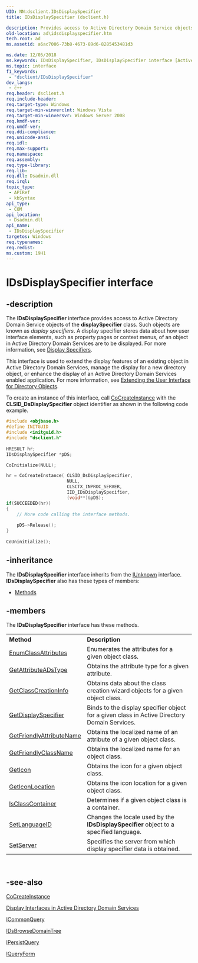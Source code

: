 ```yaml
---
UID: NN:dsclient.IDsDisplaySpecifier
title: IDsDisplaySpecifier (dsclient.h)

description: Provides access to Active Directory Domain Service objects of the displaySpecifier class.
old-location: ad\idsdisplayspecifier.htm
tech.root: ad
ms.assetid: a6ac7006-73b8-4673-89d6-8285453481d3

ms.date: 12/05/2018
ms.keywords: IDsDisplaySpecifier, IDsDisplaySpecifier interface [Active Directory], IDsDisplaySpecifier interface [Active Directory],described, _glines_idsdisplayspecifier, ad.idsdisplayspecifier, dsclient/IDsDisplaySpecifier
ms.topic: interface
f1_keywords: 
 - "dsclient/IDsDisplaySpecifier"
dev_langs:
 - c++
req.header: dsclient.h
req.include-header: 
req.target-type: Windows
req.target-min-winverclnt: Windows Vista
req.target-min-winversvr: Windows Server 2008
req.kmdf-ver: 
req.umdf-ver: 
req.ddi-compliance: 
req.unicode-ansi: 
req.idl: 
req.max-support: 
req.namespace: 
req.assembly: 
req.type-library: 
req.lib: 
req.dll: Dsadmin.dll
req.irql: 
topic_type:
 - APIRef
 - kbSyntax
api_type:
 - COM
api_location:
 - Dsadmin.dll
api_name:
 - IDsDisplaySpecifier
targetos: Windows
req.typenames: 
req.redist: 
ms.custom: 19H1
---
```


# IDsDisplaySpecifier interface


## -description


The <b>IDsDisplaySpecifier</b> interface provides access to Active Directory Domain Service objects of the <b>displaySpecifier</b> class. Such objects are known as <i>display specifiers</i>. A display specifier stores data about how user interface elements, such as property pages or context menus, of an object in Active Directory Domain Services are to be displayed. For more information, see 
<a href="https://docs.microsoft.com/windows/desktop/AD/display-specifiers">Display Specifiers</a>.

This interface is used to extend the display features of an existing object in Active Directory Domain Services, manage the display for a new directory object, or enhance the display of an Active Directory Domain Services enabled application. For more information, see 
<a href="https://docs.microsoft.com/windows/desktop/AD/extending-the-user-interface-for-directory-objects">Extending the User Interface for Directory Objects</a>.

To create an instance of this interface,  call <a href="https://docs.microsoft.com/windows/desktop/api/combaseapi/nf-combaseapi-cocreateinstance">CoCreateInstance</a> with the <b>CLSID_DsDisplaySpecifier</b> object identifier as shown in the following code  example.

```cpp
#include <objbase.h>
#define INITGUID
#include <initguid.h>
#include "dsclient.h"
 
HRESULT hr;
IDsDisplaySpecifier *pDS;

CoInitialize(NULL);

hr = CoCreateInstance( CLSID_DsDisplaySpecifier,
                       NULL,
                       CLSCTX_INPROC_SERVER,
                       IID_IDsDisplaySpecifier,
                       (void**)&pDS);
if(SUCCEEDED(hr))
{
    // More code calling the interface methods.
    
    pDS->Release();
}
 
CoUninitialize();
```



## -inheritance

The <b xmlns:loc="http://microsoft.com/wdcml/l10n">IDsDisplaySpecifier</b> interface inherits from the <a href="https://docs.microsoft.com/windows/desktop/api/unknwn/nn-unknwn-iunknown">IUnknown</a> interface. <b>IDsDisplaySpecifier</b> also has these types of members:
<ul>
<li><a href="https://docs.microsoft.com/">Methods</a></li>
</ul>

## -members

The <b>IDsDisplaySpecifier</b> interface has these methods.
<table class="members" id="memberListMethods">
<tr>
<th align="left" width="37%">Method</th>
<th align="left" width="63%">Description</th>
</tr>
<tr data="declared;">
<td align="left" width="37%">
<a href="https://docs.microsoft.com/windows/desktop/api/dsclient/nf-dsclient-idsdisplayspecifier-enumclassattributes">EnumClassAttributes</a>
</td>
<td align="left" width="63%">
Enumerates the attributes for a given object class.

</td>
</tr>
<tr data="declared;">
<td align="left" width="37%">
<a href="https://docs.microsoft.com/windows/desktop/api/dsclient/nf-dsclient-idsdisplayspecifier-getattributeadstype">GetAttributeADsType</a>
</td>
<td align="left" width="63%">
Obtains the attribute type for a given attribute.

</td>
</tr>
<tr data="declared;">
<td align="left" width="37%">
<a href="https://docs.microsoft.com/windows/desktop/api/dsclient/nf-dsclient-idsdisplayspecifier-getclasscreationinfo">GetClassCreationInfo</a>
</td>
<td align="left" width="63%">
Obtains data about the class creation wizard objects for a given object class.

</td>
</tr>
<tr data="declared;">
<td align="left" width="37%">
<a href="https://docs.microsoft.com/windows/desktop/api/dsclient/nf-dsclient-idsdisplayspecifier-getdisplayspecifier">GetDisplaySpecifier</a>
</td>
<td align="left" width="63%">
Binds to the display specifier object for a given class in Active Directory Domain Services.

</td>
</tr>
<tr data="declared;">
<td align="left" width="37%">
<a href="https://docs.microsoft.com/windows/desktop/api/dsclient/nf-dsclient-idsdisplayspecifier-getfriendlyattributename">GetFriendlyAttributeName</a>
</td>
<td align="left" width="63%">
Obtains the localized name of an attribute of a given object class.

</td>
</tr>
<tr data="declared;">
<td align="left" width="37%">
<a href="https://docs.microsoft.com/windows/desktop/api/dsclient/nf-dsclient-idsdisplayspecifier-getfriendlyclassname">GetFriendlyClassName</a>
</td>
<td align="left" width="63%">
Obtains the localized name for an object class.

</td>
</tr>
<tr data="declared;">
<td align="left" width="37%">
<a href="https://docs.microsoft.com/windows/desktop/api/dsclient/nf-dsclient-idsdisplayspecifier-geticon">GetIcon</a>
</td>
<td align="left" width="63%">
Obtains the icon for a given object class.

</td>
</tr>
<tr data="declared;">
<td align="left" width="37%">
<a href="https://docs.microsoft.com/windows/desktop/api/dsclient/nf-dsclient-idsdisplayspecifier-geticonlocation">GetIconLocation</a>
</td>
<td align="left" width="63%">
Obtains the icon location for a given object class.

</td>
</tr>
<tr data="declared;">
<td align="left" width="37%">
<a href="https://docs.microsoft.com/windows/desktop/api/dsclient/nf-dsclient-idsdisplayspecifier-isclasscontainer">IsClassContainer</a>
</td>
<td align="left" width="63%">
Determines if a given object class is a container.

</td>
</tr>
<tr data="declared;">
<td align="left" width="37%">
<a href="https://docs.microsoft.com/windows/desktop/api/dsclient/nf-dsclient-idsdisplayspecifier-setlanguageid">SetLanguageID</a>
</td>
<td align="left" width="63%">
Changes the locale used by the  <b>IDsDisplaySpecifier</b> object to a specified language.

</td>
</tr>
<tr data="declared;">
<td align="left" width="37%">
<a href="https://docs.microsoft.com/windows/desktop/api/dsclient/nf-dsclient-idsdisplayspecifier-setserver">SetServer</a>
</td>
<td align="left" width="63%">
Specifies the server from which display specifier data is obtained.

</td>
</tr>
</table> 


## -see-also




<a href="https://docs.microsoft.com/windows/desktop/api/combaseapi/nf-combaseapi-cocreateinstance">CoCreateInstance</a>



<a href="https://docs.microsoft.com/windows/desktop/AD/display-interfaces-in-active-directory-domain-services">Display Interfaces in Active Directory Domain Services</a>



<a href="https://docs.microsoft.com/windows/desktop/api/cmnquery/nn-cmnquery-icommonquery">ICommonQuery</a>



<a href="https://docs.microsoft.com/windows/desktop/api/dsclient/nn-dsclient-idsbrowsedomaintree">IDsBrowseDomainTree</a>



<a href="https://docs.microsoft.com/windows/desktop/api/cmnquery/nn-cmnquery-ipersistquery">IPersistQuery</a>



<a href="https://docs.microsoft.com/windows/desktop/api/cmnquery/nn-cmnquery-iqueryform">IQueryForm</a>
 

 

